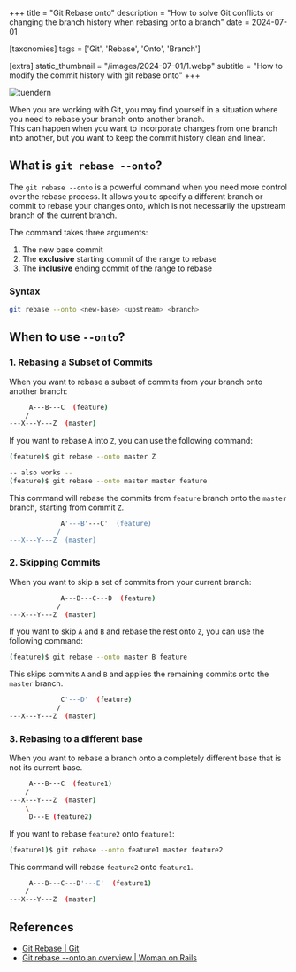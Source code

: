 +++
title = "Git Rebase onto"
description = "How to solve Git conflicts or changing the branch history when rebasing onto a branch"
date = 2024-07-01

[taxonomies]
tags = ['Git', 'Rebase', 'Onto', 'Branch']

[extra]
static_thumbnail = "/images/2024-07-01/1.webp"
subtitle = "How to modify the commit history with git rebase onto"
+++

![tuendern](/images/2024-07-01/1.webp)

When you are working with Git, you may find yourself in a situation where you need to rebase your branch onto another branch.<br>
This can happen when you want to incorporate changes from one branch into another, but you want to keep the commit history clean and linear.

## What is `git rebase --onto`?

The `git rebase --onto` is a powerful command when you need more control over the rebase process.
It allows you to specify a different branch or commit to rebase your changes onto, which is not necessarily the upstream branch of the current branch.

The command takes three arguments:

1. The new base commit
2. The **exclusive** starting commit of the range to rebase
3. The **inclusive** ending commit of the range to rebase

### Syntax

```bash
git rebase --onto <new-base> <upstream> <branch>
```

## When to use `--onto`?

### 1. Rebasing a Subset of Commits

When you want to rebase a subset of commits from your branch onto another branch:

```bash
     A---B---C  (feature)
    /
---X---Y---Z  (master)
```

If you want to rebase `A` into `Z`, you can use the following command:

```bash
(feature)$ git rebase --onto master Z

-- also works --
(feature)$ git rebase --onto master master feature
```

This command will rebase the commits from `feature` branch onto the `master` branch, starting from commit `Z`.

```bash
             A'---B'---C'  (feature)
            /
---X---Y---Z  (master)
```

### 2. Skipping Commits

When you want to skip a set of commits from your current branch:

```bash
             A---B---C---D  (feature)
            /
---X---Y---Z  (master)
```

If you want to skip `A` and `B` and rebase the rest onto `Z`, you can use the following command:

```bash
(feature)$ git rebase --onto master B feature
```

This skips commits `A` and `B` and applies the remaining commits onto the `master` branch.

```bash
             C'---D'  (feature)
            /
---X---Y---Z  (master)
```

### 3. Rebasing to a different base

When you want to rebase a branch onto a completely different base that is not its current base.

```bash
     A---B---C  (feature1)
    /
---X---Y---Z  (master)
    \
     D---E (feature2)
```

If you want to rebase `feature2` onto `feature1`:

```bash
(feature1)$ git rebase --onto feature1 master feature2
```

This command will rebase `feature2` onto `feature1`.

```bash
     A---B---C---D'---E'  (feature1)
    /
---X---Y---Z  (master)
```

## References

- [Git Rebase | Git](https://git-scm.com/docs/git-rebase)
- [Git rebase --onto an overview | Woman on Rails](https://womanonrails.com/git-rebase-onto)
